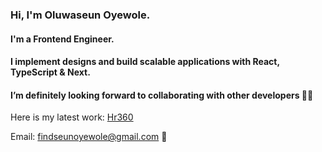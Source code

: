 ### Hi, I'm Oluwaseun Oyewole.
#### I'm a Frontend Engineer.
#### I implement designs and build scalable applications with React, TypeScript & Next.
#### I’m definitely looking forward to collaborating with other developers 🤝🤝

Here is my latest work: [Hr360](https://hr-360-dashboard.vercel.app/)

Email: findseunoyewole@gmail.com 📧
